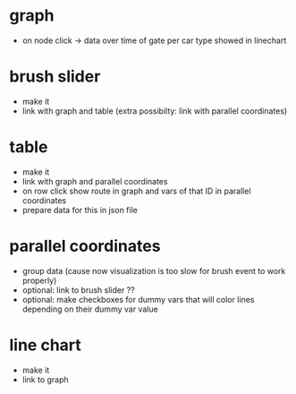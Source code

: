 # graph
- on node click -> data over time of gate per car type showed in linechart

# brush slider
- make it
- link with graph and table (extra possibilty: link with parallel coordinates)

# table
- make it
- link with graph and parallel coordinates
- on row click show route in graph and vars of that ID in parallel coordinates
- prepare data for this in json file

# parallel coordinates
- group data (cause now visualization is too slow for brush event to work properly)
- optional: link to brush slider ??
- optional: make checkboxes for dummy vars that will color lines depending on their dummy var value

# line chart
- make it
- link to graph
